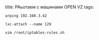 title: РАьотаем с машинами OPEN VZ 
tags: 

```
arping 192.168.3.42
```
```
lxc-attach --name 129
```
```
vim /root/iptables-rules.sh 
```
